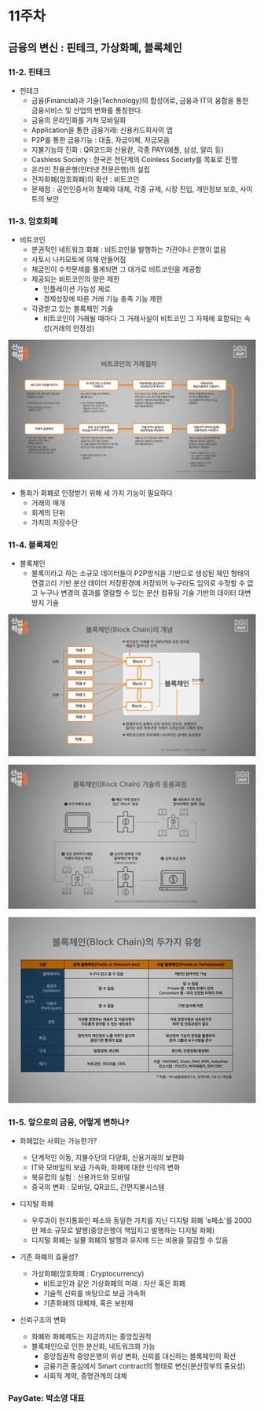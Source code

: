 # 11주차



## 금융의 변신 : 핀테크, 가상화폐, 블록체인



### 11-2. 핀테크

- 핀테크
  - 금융(Financial)과 기술(Technology)의 합성어로, 금융과 IT의 융합을 통한 금융서비스 및 산업의 변화를 통칭한다.
  - 금융의 온라인화를 거쳐 모바일화
  - Application을 통한 금융거래: 신용카드회사의 앱
  - P2P를 통한 금융기능 : 대출, 자금이체, 자금모음
  - 지불기능의 진화 : QR코드와 신용칻, 각종 PAY(애플, 삼성, 알리 등)
  - Cashless Society : 한국은 전단계의 Coinless Society를 목표로 진행
  - 온라인 전용은행(인터넷 전문은행)의 설립
  - 전자화폐(암호화폐)의 확산 : 비트코인
  - 문제점 : 공인인증서의 철폐와 대체, 각종 규제, 시장 진입, 개인정보 보호, 사이트의 보안

### 11-3. 암호화폐



- 비트코인
  - 분권적인 네트워크 화폐 : 비트코인을 발행하는 기관이나 은행이 없음
  - 사토시 나카모토에 의해 만들어짐
  - 채글인이 수학문제를 풀게되면 그 대가로 비트코인을 제공함
  - 제공되는 비트코인의 양은 제한
    - 인플레이션 가능성 제로
    - 경제성장에 따른 거래 기능 충족 기능 제한
  - 각광받고 있는 블록체인 기술
    - 비트코인이 거래될 때마다 그 거래사실이 비트코인 그 자체에 포함되는 속성(거래의 안정성)

![캡처](md-images/%EC%BA%A1%EC%B2%98-1636004888454.PNG)

- 통화가 화폐로 인정받기 위해 세 가지 기능이 필요하다
  - 거래의 매개
  - 회계의 단위
  - 가치의 저장수단

### 11-4. 블록체인

- 블록체인
  - 블록이라고 하는 소규모 데이터들이 P2P방식을 기반으로 생성된 체인 형태의 연결고리 기반 분산 데이터 저장환경에 저장되어 누구라도 임의로 수정할 수 없고 누구나 변경의 결과를 열람할 수 있는 분산 컴퓨팅 기술 기반의 데이터 대변 방지 기술

![캡처](md-images/%EC%BA%A1%EC%B2%98-1636005447170.PNG)

![캡처](md-images/%EC%BA%A1%EC%B2%98-1636005476639.PNG)

![캡처](md-images/%EC%BA%A1%EC%B2%98-1636005522985.PNG)

### 11-5. 앞으로의 금융, 어떻게 변하나?

- 화폐없는 사회는 가능한가?
  - 단계적인 이동, 지불수단의 다양화, 신용거래의 보편화
  - IT와 모바일의 보급 가속화, 화폐에 대한 인식의 변화
  - 북유럽의 실험 : 신용카드와 모바일
  - 중국의 변화 : 모바일, QR코드, 간편지불시스템

- 디지털 화폐
  - 우루과이 현지통화인 페소와 동일한 가치를 지닌 디지털 화폐 'e페소'를 2000만 페소 규모로 발행(중앙은행이 책임지고 발행하는 디지털 화폐) 
  - 디지털 화폐는 실물 화폐의 발행과 유지에 드는 비용을 절감할 수 있음

- 기존 화폐의 효율성?
  - 가상화폐(암호화폐 : Cryptocurrency)
    - 비트코인과 같은 가상화폐의 미래 : 자산 혹은 화폐
    - 기술적 신뢰를 바탕으로 보급 가속화
    - 기존화폐의 대체재, 혹은 보완재
- 신뢰구조의 변화
  - 화폐와 화폐제도는 지금까지는 중앙집권적
  - 블록체인으로 인한 분산화, 네트워크화 가능
    - 중앙집권적 중앙은행의 위상 변화, 신뢰를 대신하는 블록체인의 확산
    - 금융기관 중심에서 Smart contract의 형태로 변신(분산장부의 중요성)
    - 사회적 계약, 증명관계의 대체

### PayGate: 박소영 대표

